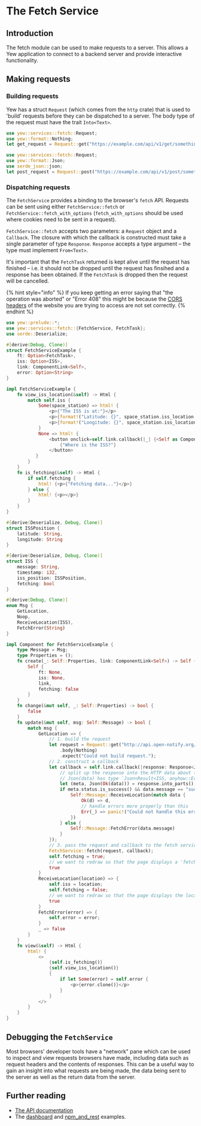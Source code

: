 # The Fetch Service
## Introduction
The fetch module can be used to make requests to a server. This allows a Yew application to connect 
to a backend server and provide interactive functionality. 

## Making requests
### Building requests
Yew has a struct `Request` (which comes from the `http` crate) that is used to 'build' requests 
before they can be dispatched to a server. The body type of the request must have the trait `Into<Text>`.
```rust
use yew::services::fetch::Request;
use yew::format::Nothing;
let get_request = Request::get("https://example.com/api/v1/get/something").body(Nothing).expect("Could not build that request");
```
```rust
use yew::services::fetch::Request;
use yew::format::Json;
use serde_json::json;
let post_request = Request::post("https://example.com/api/v1/post/something").header("Content-Type", "application/json").body(Json(&json!({"key": "value"}))).expect("Could not build that request.");
```
### Dispatching requests
The `FetchService` provides a binding to the browser's `fetch` API. Requests can be sent using either 
`FetchService::fetch` or `FetchService::fetch_with_options` (`fetch_with_options` should be used 
where cookies need to 
be sent in a request).

`FetchService::fetch` accepts two parameters: a `Request` object and a `Callback`. The closure with 
which the callback is constructed must take a single parameter of type `Response`. `Response` accepts
a type argument – the type must implement `From<Text>`.

It's important that the `FetchTask` returned is kept alive until the request has finished – i.e. it 
should not be dropped until the request has finsihed and a response has been obtained. If the 
`FetchTask` is dropped then the request will be cancelled.

{% hint style="info" %}
If you keep getting an error saying that "the operation was aborted" or "Error 408" this might be 
because the [CORS headers](https://developer.mozilla.org/en-US/docs/Web/HTTP/CORS) of the website 
you are trying to access are not set correctly.
{% endhint %}

```rust 
use yew::prelude::*;
use yew::services::fetch::{FetchService, FetchTask};
use serde::Deserialize;

#[derive(Debug, Clone)]
struct FetchServiceExample {
    ft: Option<FetchTask>,
    iss: Option<ISS>,
    link: ComponentLink<Self>,
    error: Option<String>
}

impl FetchServiceExample {
    fn view_iss_location(&self) -> Html {
        match self.iss {
            Some(space_station) => html! {
                <p>{"The ISS is at:"}</p>
                <p>{format!("Latitude: {}", space_station.iss_location.latitude)}</p>
                <p>{format!("Longitude: {}", space_station.iss_location.longitude)}</p>
            }
            None => html! {
                <button onclick=self.link.callback(|_| {<Self as Component>::Message::GetLocation})>
                    {"Where is the ISS?"}
                </button>
           }
        }
    }
    fn is_fetching(&self) -> Html {
        if self.fetching {
            html! {<p>{"Fetching data..."}</p>}
        } else {
            html! {<p></p>}
        }
    }
}

#[derive(Deserialize, Debug, Clone)]
struct ISSPosition {
    latitude: String,
    longitude: String
}

#[derive(Deserialize, Debug, Clone)]
struct ISS {
    message: String,
    timestamp: i32,
    iss_position: ISSPosition,
    fetching: bool
}

#[derive(Debug, Clone)]
enum Msg {
    GetLocation,
    Noop,
    ReceiveLocation(ISS),
    FetchError(String)
}

impl Component for FetchServiceExample {
    type Message = Msg;
    type Properties = ();
    fn create(_: Self::Properties, link: ComponentLink<Self>) -> Self {
        Self {
            ft: None,
            iss: None,
            link,
            fetching: false
        }
    }
    fn change(&mut self, _: Self::Properties) -> bool {
        false
    }
    fn update(&mut self, msg: Self::Message) -> bool {
        match msg {
            GetLocation => {
                // 1. build the request
                let request = Request::get("http://api.open-notify.org/iss-now.json")
                    .body(Nothing)
                    .expect("Could not build request.");
                // 2. construct a callback
                let callback = self.link.callback(|response: Response<Json<Result<ISS, anyhow::Error>>>| {
                    // split up the response into the HTTP data about the request result and data from the request
                    // Json(data) has type `Json<Result<ISS, anyhow::Error>>`
                    let (meta, Json(Ok(data))) = response.into_parts(); 
                    if meta.status.is_success() && data.message == "success" {
                        Self::Message::ReceiveLocation(match data {
                            Ok(d) => d,
                            // handle errors more properly than this
                            Err(_) => panic!("Could not handle this error")
                        })
                    } else {
                        Self::Message::FetchError(data.message)
                    }
                });
                // 3. pass the request and callback to the fetch service 
                FetchService::fetch(request, callback);
                self.fetching = true;
                // we want to redraw so that the page displays a 'fetching...' message to the user so return 'true'
                true
            }
            ReceiveLocation(location) => {
                self.iss = location;
                self.fetching = false;
                // we want to redraw so that the page displays the location of the ISS instead of 'fetching...'
                true
            }
            FetchError(error) => {
                self.error = error; 
            }
            _ => false
        }
    }
    fn view(&self) -> Html {
        html! {
            <>
                {self.is_fetching()}
                {self.view_iss_location()}
                {
                    if let Some(error) = self.error {
                        <p>{error.clone()}</p>
                    }
                }
            </>
        }
    }
}
```

## Debugging the `FetchService`

Most browsers' developer tools have a "network" pane which can be used to inspect and view requests 
browsers have made, including data such as request headers and the contents of responses. This can be
a useful way to gain an insight into what requests are being made, the data being sent to the server
as well as the return data from the server.

## Further reading
* [The API documentation](https://docs.rs/yew/0.14.3/yew/services/fetch/index.html)
* The [dashboard](https://github.com/yewstack/yew/tree/master/examples/dashboard) and 
[npm_and_rest](https://github.com/yewstack/yew/tree/master/examples/web_sys/npm_and_rest) examples.
